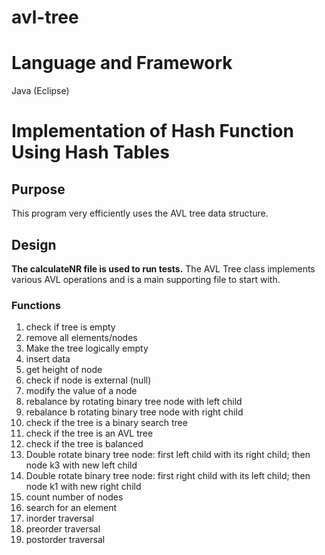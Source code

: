 # avl-tree
<h1>Language and Framework</h1>
Java (Eclipse)

<h1>Implementation of Hash Function Using Hash Tables</h1>
<h2>Purpose</h2>
This program very efficiently uses the AVL tree data structure.

<h2>Design</h2>
<b>The calculateNR file is used to run tests.</b> The AVL Tree class implements various AVL operations and is a main supporting file to start with.

<h3>Functions</h3>

1. check if tree is empty
2. remove all elements/nodes
3. Make the tree logically empty
4. insert data 
5. get height of node 
6. check if node is external (null)
7. modify the value of a node
8. rebalance by rotating binary tree node with left child
9. rebalance b rotating binary tree node with right child
10. check if the tree is a binary search tree
11. check if the tree is an AVL tree
12. check if the tree is balanced
13. Double rotate binary tree node: first left child with its right child; then node k3 with new left child 
14. Double rotate binary tree node: first right child with its left child; then node k1 with new right child
15. count number of nodes
16. search for an element
17. inorder traversal
18. preorder traversal
19. postorder traversal 


